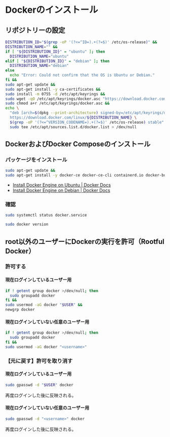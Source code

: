 # Dockerのインストール
## リポジトリーの設定
```sh
DISTRIBUTION_ID="$(grep -oP '(?<=^ID=).+(?=$)' /etc/os-release)" &&
DISTRIBUTION_NAME="" &&
if [ "${DISTRIBUTION_ID}" = "ubuntu" ]; then
  DISTRIBUTION_NAME="ubuntu"
elif [ "${DISTRIBUTION_ID}" = "debian" ]; then
  DISTRIBUTION_NAME="debian"
else
  echo "Error: Could not confirm that the OS is Ubuntu or Debian."
fi &&
sudo apt-get update &&
sudo apt-get install -y ca-certificates &&
sudo install -m 0755 -d /etc/apt/keyrings &&
sudo wget -qO /etc/apt/keyrings/docker.asc "https://download.docker.com/linux/${DISTRIBUTION_NAME}/gpg" &&
sudo chmod a+r /etc/apt/keyrings/docker.asc &&
echo \
  "deb [arch=$(dpkg --print-architecture) signed-by=/etc/apt/keyrings/docker.asc] \
  https://download.docker.com/linux/${DISTRIBUTION_NAME} \
  $(grep -oP '(?<=^VERSION_CODENAME=).+(?=$)' /etc/os-release) stable" | \
  sudo tee /etc/apt/sources.list.d/docker.list > /dev/null
```

## DockerおよびDocker Composeのインストール
### パッケージをインストール
```sh
sudo apt-get update &&
sudo apt-get install -y docker-ce docker-ce-cli containerd.io docker-buildx-plugin docker-compose-plugin
```
- [Install Docker Engine on Ubuntu | Docker Docs](https://docs.docker.com/engine/install/ubuntu/)
- [Install Docker Engine on Debian | Docker Docs](https://docs.docker.com/engine/install/debian/)

### 確認
```sh
sudo systemctl status docker.service

sudo docker version
```

## root以外のユーザーにDockerの実行を許可（Rootful Docker）
### 許可する
#### 現在ログインしているユーザー用
```sh
if ! getent group docker >/dev/null; then
  sudo groupadd docker
fi &&
sudo usermod -aG docker "$USER" &&
newgrp docker
```

#### 現在ログインしていない任意のユーザー用
```sh
if ! getent group docker >/dev/null; then
  sudo groupadd docker
fi &&
sudo usermod -aG docker "<username>"
```

### 【元に戻す】許可を取り消す
#### 現在ログインしているユーザー用
```sh
sudo gpasswd -d "$USER" docker
```
再度ログインした後に反映される。

#### 現在ログインしていない任意のユーザー用
```sh
sudo gpasswd -d "<username>" docker
```
再度ログインした後に反映される。
